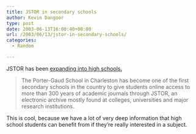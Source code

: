 ```yaml
---
title: JSTOR in secondary schools
author: Kevin Dangoor
type: post
date: 2003-06-13T16:00:40+00:00
url: /2003/06/13/jstor-in-secondary-schools/
categories:
  - Random

---
```

JSTOR has been [expanding into high schools.][1]

> The Porter-Gaud School in Charleston has become one of the first secondary schools in the country to give students online access to more than 300 years of academic journals through JSTOR, an electronic archive mostly found at colleges, universities and major research institutions.

This is cool, because we have a lot of very deep information that high school students can benefit from if they&#8217;re really interested in a subject.

 [1]: http://charleston.net/stories/061003/sch_10porter.shtml "Charleston.Net: Schools Plus: P-G gets online access to journal archives 06/10/03"